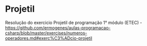 # Projetil
Resolução do exercicio Projetil de programação 1° módulo (ETEC) - https://github.com/ermogenes/aulas-programacao-csharp/blob/master/exercises/numeros-operadores.md#exerc%C3%ADcio-projetil
